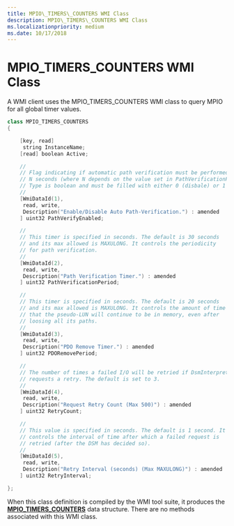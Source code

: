 ```yaml
---
title: MPIO\_TIMERS\_COUNTERS WMI Class
description: MPIO\_TIMERS\_COUNTERS WMI Class
ms.localizationpriority: medium
ms.date: 10/17/2018
---
```


# MPIO\_TIMERS\_COUNTERS WMI Class


A WMI client uses the MPIO\_TIMERS\_COUNTERS WMI class to query MPIO for all global timer values.

```cpp
class MPIO_TIMERS_COUNTERS
{

    [key, read]
     string InstanceName;
    [read] boolean Active;

    //
    // Flag indicating if automatic path verification must be performed every
    // N seconds (where N depends on the value set in PathVerificationPeriod).
    // Type is boolean and must be filled with either 0 (disbale) or 1 (enable).
    //
    [WmiDataId(1),
     read, write,
     Description("Enable/Disable Auto Path-Verification.") : amended
    ] uint32 PathVerifyEnabled;

    //
    // This timer is specified in seconds. The default is 30 seconds
    // and its max allowed is MAXULONG. It controls the periodicity
    // for path verification.
    //
    [WmiDataId(2),
     read, write,
     Description("Path Verification Timer.") : amended
    ] uint32 PathVerificationPeriod;

    //
    // This timer is specified in seconds. The default is 20 seconds
    // and its max allowed is MAXULONG. It controls the amount of time
    // that the pseudo-LUN will continue to be in memory, even after
    // loosing all its paths.
    //
    [WmiDataId(3),
     read, write,
     Description("PDO Remove Timer.") : amended
    ] uint32 PDORemovePeriod;

    //
    // The number of times a failed I/O will be retried if DsmInterpretError
    // requests a retry. The default is set to 3.
    //
    [WmiDataId(4),
     read, write,
     Description("Request Retry Count (Max 500)") : amended
    ] uint32 RetryCount;

    //
    // This value is specified in seconds. The default is 1 second. It
    // controls the interval of time after which a failed request is
    // retried (after the DSM has decided so).
    //
    [WmiDataId(5),
     read, write,
     Description("Retry Interval (seconds) (Max MAXULONG)") : amended
    ] uint32 RetryInterval;

};
```

When this class definition is compiled by the WMI tool suite, it produces the [**MPIO\_TIMERS\_COUNTERS**](/windows-hardware/drivers/ddi/mpiowmi/ns-mpiowmi-_mpio_timers_counters) data structure. There are no methods associated with this WMI class.

 

